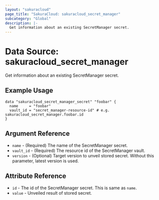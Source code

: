 ```yaml
---
layout: "sakuracloud"
page_title: "SakuraCloud: sakuracloud_secret_manager"
subcategory: "Global"
description: |-
  Get information about an existing SecretManager secret.
---
```


# Data Source: sakuracloud_secret_manager

Get information about an existing SecretManager secret.

## Example Usage

```hcl
data "sakuracloud_secret_manager_secret" "foobar" {
  name     = "foobar"
  vault_id = "secret_manager-resource-id" # e.g. sakuracloud_secret_manager.foobar.id
}
```

## Argument Reference

* `name` - (Required) The name of the SecretManager secret.
* `vault_id` - (Required) The resource id of the SecretManager vault.
* `version` - (Optional) Target version to unveil stored secret. Without this parameter, latest version is used. 

## Attribute Reference

* `id` - The id of the SecretManager secret. This is same as `name`.
* `value` - Unveiled result of stored secret.
